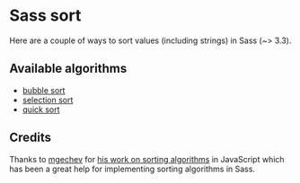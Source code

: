 Sass sort
=========

Here are a couple of ways to sort values (including strings) in Sass (~> 3.3).

## Available algorithms

* [bubble sort](http://en.wikipedia.org/wiki/Bubble_sort)
* [selection sort](http://en.wikipedia.org/wiki/Selection_sort)
* [quick sort](http://en.wikipedia.org/wiki/Quicksort)

## Credits

Thanks to [mgechev](https://github.com/mgechev) for [his work on sorting algorithms](https://github.com/mgechev/javascript-algorithms/tree/master/src/sorting) in JavaScript which has been a great help for implementing sorting algorithms in Sass.
